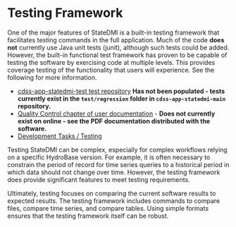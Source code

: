 # Testing Framework #

One of the major features of StateDMI is a built-in testing framework that facilitates testing commands in the full application.
Much of the code **does not** currently use Java unit tests (junit), although such tests could be added.
However, the built-in functional test framework has proven to be capable of testing the software
by exercising code at multiple levels.
This provides coverage testing of the functionality that users will experience.
See the following for more information.

* [cdss-app-statedmi-test test repository](https://github.com/OpenWaterFoundation/cdss-app-statedmi-test)
**Has not been populated - tests currently exist in the `test/regression` folder in `cdss-app-statedmi-main` repository.**
* [Quality Control chapter of user documentation](http://learn.openwaterfoundation.org/cdss-app-statedmi-doc-user/quality-control/quality-control/) -
**Does not currently exist on online - see the PDF documentation distributed with the software.**
* [Development Tasks / Testing](../../dev-tasks/overview.md#testing)

Testing StateDMI can be complex, especially for complex workflows relying on a specific HydroBase version.
For example, it is often necessary to constrain the period of record for time series queries to a
historical period in which data should not change over time.
However, the testing framework does provide significant features to meet testing requirements.

Ultimately, testing focuses on comparing the current software results to expected results.
The testing framework includes commands to compare files, compare time series, and compare tables.
Using simple formats ensures that the testing framework itself can be robust.
